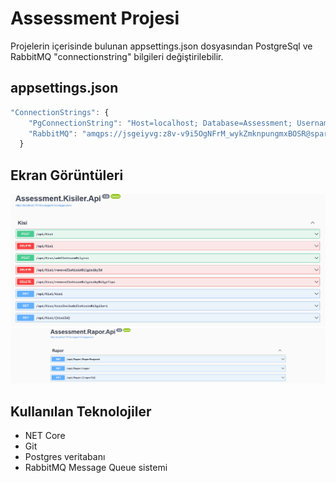 
# Assessment Projesi

Projelerin içerisinde bulunan appsettings.json dosyasından PostgreSql ve RabbitMQ "connectionstring" bilgileri değiştirilebilir.




## appsettings.json

```javascript
"ConnectionStrings": {
    "PgConnectionString": "Host=localhost; Database=Assessment; Username=postgres; Password=123456",
    "RabbitMQ": "amqps://jsgeiyvg:z8v-v9i5OgNFrM_wykZmknpungmxBOSR@sparrow.rmq.cloudamqp.com/jsgeiyvg"
  }
```

  
## Ekran Görüntüleri

![Kisiler](https://github.com/ErginTIRAVOGLU/Assessment/blob/main/scKisiler.png)
![Raporlar](https://github.com/ErginTIRAVOGLU/Assessment/blob/main/scRaporlar.png)

  

## Kullanılan Teknolojiler

- NET Core
- Git
- Postgres veritabanı
- RabbitMQ Message Queue sistemi
